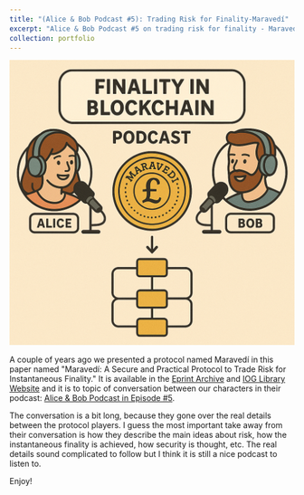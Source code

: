 ```yaml
---
title: "(Alice & Bob Podcast #5): Trading Risk for Finality-Maravedí"
excerpt: "Alice & Bob Podcast #5 on trading risk for finality - Maravedí.<br/><img src='/images/portfolio/2025-07-11/episode-five.png' width='500'>"
collection: portfolio
---
```


![](/images/portfolio/2025-07-11/episode-five.png)

A couple of years ago we presented a protocol named Maravedí in this paper named "Maravedí: A Secure and Practical Protocol to Trade Risk for Instantaneous Finality."  It is available in the [Eprint Archive](https://eprint.iacr.org/2023/183.pdf)  and [IOG Library Website](https://iohk.io/jp/research/library/papers/maravedi-a-secure-and-practical-protocol-to-trade-risk-for-instantaneous-finality/) and it is to topic of conversation between our characters in their podcast: [Alice & Bob Podcast in Episode #5](https://youtu.be/W38drdt2xbY).

The conversation is a bit long, because they gone over the real details between the protocol players. I guess the most important take away from their conversation is how they describe the main ideas about risk, how the instantaneous finality is achieved, how security is thought, etc. The real details sound complicated to follow but I think it is still a nice podcast to listen to.


Enjoy!





